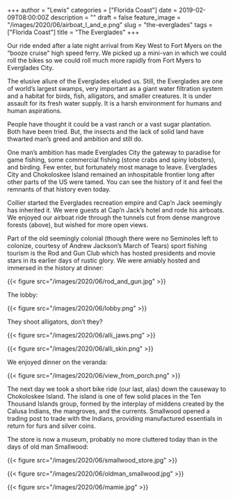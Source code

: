 +++
author = "Lewis"
categories = ["Florida Coast"]
date = 2019-02-09T08:00:00Z
description = ""
draft = false
feature_image = "/images/2020/06/airboat_l_and_e.png"
slug = "the-everglades"
tags = ["Florida Coast"]
title = "The Everglades"
+++


Our ride ended after a late night arrival from Key West to Fort Myers on the “booze cruise” high speed ferry. We picked up a mini-van in which we could roll the bikes so we could roll much more rapidly from Fort Myers to Everglades City.

The elusive allure of the Everglades eluded us. Still, the Everglades are one of world’s largest swamps, very important as a giant water filtration system and a habitat for birds, fish, alligators, and smaller creatures.  It is under assault for its fresh water supply. It is a harsh environment for humans and human aspirations.

People have thought it could be a vast ranch or a vast sugar plantation. Both have been tried. But, the insects and the lack of solid land have thwarted man’s greed and ambition and still do.

One man’s ambition has made Everglades City the gateway to paradise for game fishing, some commercial fishing (stone crabs and spiny lobsters), and birding. Few enter, but fortunately most manage to leave. Everglades City and Chokoloskee Island remained an inhospitable frontier long after other parts of the US were tamed. You can see the history of it and feel the remnants of that history even today.

Collier started the Everglades recreation empire and Cap’n Jack seemingly has inherited it. We were guests at Cap’n Jack’s hotel and rode his airboats. We enjoyed our airboat ride through the tunnels cut from dense mangrove forests (above), but wished for more open views.

Part of the old seemingly colonial (though there were no Seminoles left to colonize, courtesy of Andrew Jackson’s March of Tears) sport fishing tourism is the Rod and Gun Club which has hosted presidents and movie stars in its earlier days of rustic glory. We were amiably hosted and immersed in the history at dinner:

{{< figure src="/images/2020/06/rod_and_gun.jpg" >}}

The lobby:

{{< figure src="/images/2020/06/lobby.png" >}}

They shoot alligators, don’t they?

{{< figure src="/images/2020/06/alli_jaws.png" >}}

{{< figure src="/images/2020/06/alli_skin.png" >}}

We enjoyed dinner on the veranda:

{{< figure src="/images/2020/06/view_from_porch.png" >}}

The next day we took a short bike ride (our last, alas) down the causeway to Chokoloskee Island. The island is one of few solid places in the Ten Thousand Islands group, formed by the interplay of middens created by the Calusa Indians, the mangroves, and the currents. Smallwood opened a trading post to trade with the Indians, providing manufactured essentials in return for furs and silver coins.

The store is now a museum, probably no more cluttered today than in the days of old man Smallwood:

{{< figure src="/images/2020/06/smallwood_store.jpg" >}}

{{< figure src="/images/2020/06/oldman_smallwood.jpg" >}}

{{< figure src="/images/2020/06/mamie.jpg" >}}

